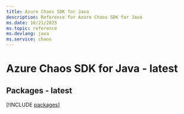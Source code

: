 ```yaml
---
title: Azure Chaos SDK for Java
description: Reference for Azure Chaos SDK for Java
ms.date: 10/21/2025
ms.topic: reference
ms.devlang: java
ms.service: chaos
---
```

# Azure Chaos SDK for Java - latest
## Packages - latest
[!INCLUDE [packages](chaos-index.md)]